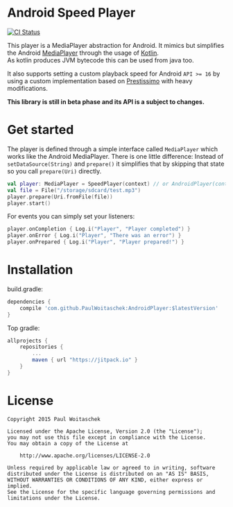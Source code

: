 # Android Speed Player
[![CI Status](https://circleci.com/gh/PaulWoitaschek/AndroidPlayer.svg?&style=shield&circle-token=1454603ba135969d542753f427043ee815f626f9)](https://circleci.com/gh/PaulWoitaschek/AndroidPlayer)

This player is a MediaPlayer abstraction for Android. It mimics but simplifies the Android [MediaPlayer](https://developer.android.com/reference/android/media/MediaPlayer.html) through the usage of [Kotlin](https://kotlinlang.org/).  
As kotlin produces JVM bytecode this can be used from java too.

It also supports setting a custom playback speed for Android `API >= 16` by using a custom implementation based on [Prestissimo](https://github.com/TheRealFalcon/Prestissimo) with heavy modifications.

**This library is still in beta phase and its API is a subject to changes.**

# Get started
The player is defined through a simple interface called `MediaPlayer` which works like the Android MediaPlayer. There is one little difference: Instead of `setDataSource(String)` and `prepare()` it simplifies that by skipping that state so you call `prepare(Uri)` directly.
```kotlin
val player: MediaPlayer = SpeedPlayer(context) // or AndroidPlayer(context) if < API 16 or >= 23
val file = File("/storage/sdcard/test.mp3")
player.prepare(Uri.fromFile(file))
player.start()
```
For events you can simply set your listeners:
```kotlin
player.onCompletion { Log.i("Player", "Player completed") }
player.onError { Log.i("Player", "There was an error") }
player.onPrepared { Log.i("Player", "Player prepared!") }
```

# Installation
build.gradle:
```groovy
dependencies {
    compile 'com.github.PaulWoitaschek:AndroidPlayer:$latestVersion'
}
```
Top gradle:
```groovy
allprojects {
    repositories {
        ...
        maven { url "https://jitpack.io" }
    }
}
```



# License
```
Copyright 2015 Paul Woitaschek

Licensed under the Apache License, Version 2.0 (the "License");
you may not use this file except in compliance with the License.
You may obtain a copy of the License at

    http://www.apache.org/licenses/LICENSE-2.0

Unless required by applicable law or agreed to in writing, software
distributed under the License is distributed on an "AS IS" BASIS,
WITHOUT WARRANTIES OR CONDITIONS OF ANY KIND, either express or implied.
See the License for the specific language governing permissions and
limitations under the License.
```
